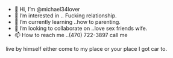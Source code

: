 - 👋 Hi, I’m @michael34lover
- 👀 I’m interested in .. Fucking relationship.
- 🌱 I’m currently learning ..how to parenting.
- 💞️ I’m looking to collaborate on ..love sex friends wife.
- 📫 How to reach me ..(470) 722-3897 call me

<!---
michael34lover/michael34lover is a ✨ special ✨ repository because its `README.md` (this file) appears on your GitHub profile.
You can click the Preview link to take a look at your changes.
---> live by himself either come to my place or your place I got car to.
